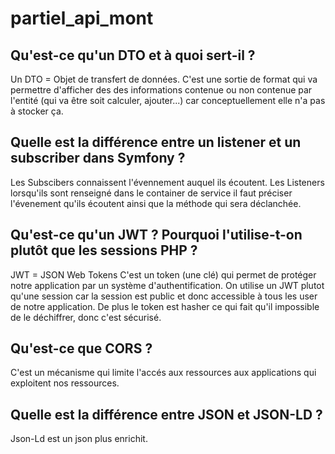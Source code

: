 # partiel_api_mont

## Qu'est-ce qu'un DTO et à quoi sert-il ?

Un DTO = Objet de transfert de données. C'est une sortie de format qui va permettre d'afficher des 
des informations contenue ou non contenue par l'entité (qui va être soit calculer, ajouter...) car conceptuellement
elle n'a pas à stocker ça.

## Quelle est la différence entre un listener et un subscriber dans Symfony ?

Les Subscibers connaissent l'évennement auquel ils écoutent.
Les Listeners lorsqu'ils sont renseigné dans le container de service il faut préciser
l'évenement qu'ils écoutent ainsi que la méthode qui sera déclanchée.

## Qu'est-ce qu'un JWT ? Pourquoi l'utilise-t-on plutôt que les sessions PHP ?

JWT = JSON Web Tokens
C'est un token (une clé) qui permet de protéger notre application par un système d'authentification.
On utilise un JWT plutot qu'une session car la session est public et donc accessible à tous les user de notre application.
De plus le token est hasher ce qui fait qu'il impossible de le déchiffrer, donc c'est sécurisé.

## Qu'est-ce que CORS ?

C'est un mécanisme qui limite l'accés aux ressources aux applications qui exploitent nos ressources.

## Quelle est la différence entre JSON et JSON-LD ?

Json-Ld est un json plus enrichit.